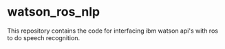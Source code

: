 # watson_ros_nlp
This repository contains the code for interfacing ibm watson api's with ros to do speech recognition.
